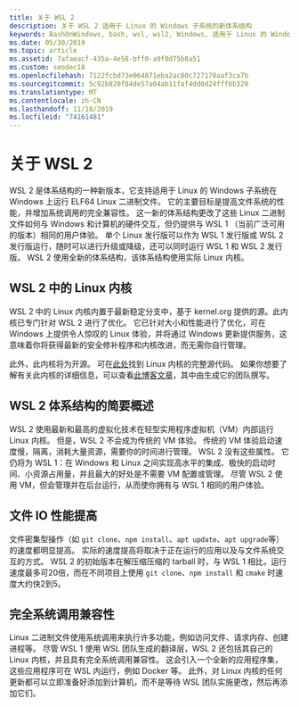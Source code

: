 ```yaml
---
title: 关于 WSL 2
description: 关于 WSL 2 适用于 Linux 的 Windows 子系统的新体系结构
keywords: BashOnWindows, bash, wsl, wsl2, Windows, 适用于 Linux 的 Windows 子系统, windowssubsystem, ubuntu, debian, suse, Windows 10, 安装
ms.date: 05/30/2019
ms.topic: article
ms.assetid: 7afaeacf-435a-4e58-bff0-a9f0d75b8a51
ms.custom: seodec18
ms.openlocfilehash: 7122fcbd73e064871eba2ac80c727178aaf3ca7b
ms.sourcegitcommit: 5c92b820f84de57a04ab11faf4dd0d24fff6b320
ms.translationtype: MT
ms.contentlocale: zh-CN
ms.lasthandoff: 11/18/2019
ms.locfileid: "74161481"
---
```

# <a name="about-wsl-2"></a>关于 WSL 2

WSL 2 是体系结构的一种新版本，它支持适用于 Linux 的 Windows 子系统在 Windows 上运行 ELF64 Linux 二进制文件。 它的主要目标是提高文件系统的性能，并增加系统调用的完全兼容性。 这一新的体系结构更改了这些 Linux 二进制文件如何与 Windows 和计算机的硬件交互，但仍提供与 WSL 1 （当前广泛可用的版本）相同的用户体验。 单个 Linux 发行版可以作为 WSL 1 发行版或 WSL 2 发行版运行，随时可以进行升级或降级，还可以同时运行 WSL 1 和 WSL 2 发行版。 WSL 2 使用全新的体系结构，该体系结构使用实际 Linux 内核。

## <a name="linux-kernel-in-wsl-2"></a>WSL 2 中的 Linux 内核

WSL 2 中的 Linux 内核内置于最新稳定分支中，基于 kernel.org 提供的源。此内核已专门针对 WSL 2 进行了优化。 它已针对大小和性能进行了优化，可在 Windows 上提供令人惊叹的 Linux 体验，并将通过 Windows 更新提供服务，这意味着你将获得最新的安全修补程序和内核改进，而无需你自行管理。

此外，此内核将为开源。 可在[此处](https://github.com/microsoft/WSL2-Linux-Kernel)找到 Linux 内核的完整源代码。 如果你想要了解有关此内核的详细信息，可以查看[此博客文章](https://devblogs.microsoft.com/commandline/shipping-a-linux-kernel-with-windows/)，其中由生成它的团队撰写。

## <a name="brief-overview-of-the-wsl-2-architecture"></a>WSL 2 体系结构的简要概述

WSL 2 使用最新和最高的虚拟化技术在轻型实用程序虚拟机（VM）内部运行 Linux 内核。 但是，WSL 2 不会成为传统的 VM 体验。 传统的 VM 体验启动速度慢，隔离，消耗大量资源，需要你的时间进行管理。 WSL 2 没有这些属性。 它仍将为 WSL 1：在 Windows 和 Linux 之间实现高水平的集成、极快的启动时间、小资源占用量，并且最大的好处是不需要 VM 配置或管理。 尽管 WSL 2 使用 VM，但会管理并在后台运行，从而使你拥有与 WSL 1 相同的用户体验。

## <a name="increased-file-io-performance"></a>文件 IO 性能提高

文件密集型操作（如 `git clone`、`npm install`、`apt update`、`apt upgrade`等）的速度都明显提高。 实际的速度提高将取决于正在运行的应用以及与文件系统交互的方式。 WSL 2 的初始版本在解压缩压缩的 tarball 时，与 WSL 1 相比，运行速度最多可20倍，而在不同项目上使用 `git clone`、`npm install` 和 `cmake` 时速度大约快2到5。

## <a name="full-system-call-compatibility"></a>完全系统调用兼容性

Linux 二进制文件使用系统调用来执行许多功能，例如访问文件、请求内存、创建进程等。 尽管 WSL 1 使用 WSL 团队生成的翻译层，WSL 2 还包括其自己的 Linux 内核，并且具有完全系统调用兼容性。 这会引入一个全新的应用程序集，这些应用程序可在 WSL 内运行，例如 Docker 等。 此外，对 Linux 内核的任何更新都可以立即准备好添加到计算机，而不是等待 WSL 团队实施更改，然后再添加它们。